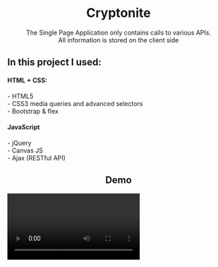 <h1 align="center">Cryptonite </h1>
<p align="center"> The Single Page Application only contains calls to various APIs. <br>
All information is stored on the client side</p>
<h2>In this project I used:</h2>
<h4>HTML + CSS:</h4>
  - HTML5<br>
  - CSS3 media queries and advanced selectors<br>
  - Bootstrap & flex
<h4>JavaScript</h4>  
  - jQuery<br>
  - Canvas JS<br>
  - Ajax (RESTful API)
<h2 align="center">Demo</h2>
<video></video>

